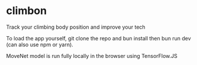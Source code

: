 # climbon

Track your climbing body position and improve your tech

To load the app yourself, git clone the repo and bun install then bun run dev (can also use npm or yarn).

MoveNet model is run fully locally in the browser using TensorFlow.JS

